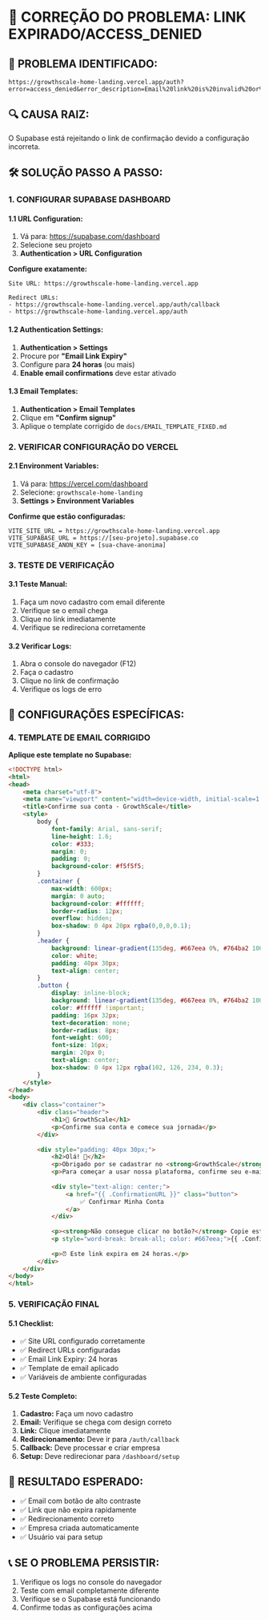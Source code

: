 # 🔧 **CORREÇÃO DO PROBLEMA: LINK EXPIRADO/ACCESS_DENIED**

## 🚨 **PROBLEMA IDENTIFICADO:**
```
https://growthscale-home-landing.vercel.app/auth?error=access_denied&error_description=Email%20link%20is%20invalid%20or%20has%20expired
```

## 🔍 **CAUSA RAIZ:**
O Supabase está rejeitando o link de confirmação devido a configuração incorreta.

## 🛠️ **SOLUÇÃO PASSO A PASSO:**

### **1. CONFIGURAR SUPABASE DASHBOARD**

#### **1.1 URL Configuration:**
1. Vá para: https://supabase.com/dashboard
2. Selecione seu projeto
3. **Authentication > URL Configuration**

**Configure exatamente:**
```
Site URL: https://growthscale-home-landing.vercel.app

Redirect URLs:
- https://growthscale-home-landing.vercel.app/auth/callback
- https://growthscale-home-landing.vercel.app/auth
```

#### **1.2 Authentication Settings:**
1. **Authentication > Settings**
2. Procure por **"Email Link Expiry"**
3. Configure para **24 horas** (ou mais)
4. **Enable email confirmations** deve estar ativado

#### **1.3 Email Templates:**
1. **Authentication > Email Templates**
2. Clique em **"Confirm signup"**
3. Aplique o template corrigido de `docs/EMAIL_TEMPLATE_FIXED.md`

### **2. VERIFICAR CONFIGURAÇÃO DO VERCEL**

#### **2.1 Environment Variables:**
1. Vá para: https://vercel.com/dashboard
2. Selecione: `growthscale-home-landing`
3. **Settings > Environment Variables**

**Confirme que estão configuradas:**
```
VITE_SITE_URL = https://growthscale-home-landing.vercel.app
VITE_SUPABASE_URL = https://[seu-projeto].supabase.co
VITE_SUPABASE_ANON_KEY = [sua-chave-anonima]
```

### **3. TESTE DE VERIFICAÇÃO**

#### **3.1 Teste Manual:**
1. Faça um novo cadastro com email diferente
2. Verifique se o email chega
3. Clique no link imediatamente
4. Verifique se redireciona corretamente

#### **3.2 Verificar Logs:**
1. Abra o console do navegador (F12)
2. Faça o cadastro
3. Clique no link de confirmação
4. Verifique os logs de erro

## 🔧 **CONFIGURAÇÕES ESPECÍFICAS:**

### **4. TEMPLATE DE EMAIL CORRIGIDO**

**Aplique este template no Supabase:**

```html
<!DOCTYPE html>
<html>
<head>
    <meta charset="utf-8">
    <meta name="viewport" content="width=device-width, initial-scale=1.0">
    <title>Confirme sua conta - GrowthScale</title>
    <style>
        body { 
            font-family: Arial, sans-serif; 
            line-height: 1.6; 
            color: #333; 
            margin: 0; 
            padding: 0; 
            background-color: #f5f5f5; 
        }
        .container { 
            max-width: 600px; 
            margin: 0 auto; 
            background-color: #ffffff; 
            border-radius: 12px; 
            overflow: hidden; 
            box-shadow: 0 4px 20px rgba(0,0,0,0.1); 
        }
        .header { 
            background: linear-gradient(135deg, #667eea 0%, #764ba2 100%); 
            color: white; 
            padding: 40px 30px; 
            text-align: center; 
        }
        .button { 
            display: inline-block; 
            background: linear-gradient(135deg, #667eea 0%, #764ba2 100%); 
            color: #ffffff !important; 
            padding: 16px 32px; 
            text-decoration: none; 
            border-radius: 8px; 
            font-weight: 600; 
            font-size: 16px; 
            margin: 20px 0; 
            text-align: center; 
            box-shadow: 0 4px 12px rgba(102, 126, 234, 0.3); 
        }
    </style>
</head>
<body>
    <div class="container">
        <div class="header">
            <h1>🚀 GrowthScale</h1>
            <p>Confirme sua conta e comece sua jornada</p>
        </div>
        
        <div style="padding: 40px 30px;">
            <h2>Olá! 👋</h2>
            <p>Obrigado por se cadastrar no <strong>GrowthScale</strong>!</p>
            <p>Para começar a usar nossa plataforma, confirme seu e-mail:</p>
            
            <div style="text-align: center;">
                <a href="{{ .ConfirmationURL }}" class="button">
                    ✅ Confirmar Minha Conta
                </a>
            </div>
            
            <p><strong>Não consegue clicar no botão?</strong> Copie este link:</p>
            <p style="word-break: break-all; color: #667eea;">{{ .ConfirmationURL }}</p>
            
            <p>⏰ Este link expira em 24 horas.</p>
        </div>
    </div>
</body>
</html>
```

### **5. VERIFICAÇÃO FINAL**

#### **5.1 Checklist:**
- ✅ Site URL configurado corretamente
- ✅ Redirect URLs configuradas
- ✅ Email Link Expiry: 24 horas
- ✅ Template de email aplicado
- ✅ Variáveis de ambiente configuradas

#### **5.2 Teste Completo:**
1. **Cadastro:** Faça um novo cadastro
2. **Email:** Verifique se chega com design correto
3. **Link:** Clique imediatamente
4. **Redirecionamento:** Deve ir para `/auth/callback`
5. **Callback:** Deve processar e criar empresa
6. **Setup:** Deve redirecionar para `/dashboard/setup`

## 🚀 **RESULTADO ESPERADO:**
- ✅ Email com botão de alto contraste
- ✅ Link que não expira rapidamente
- ✅ Redirecionamento correto
- ✅ Empresa criada automaticamente
- ✅ Usuário vai para setup

## 📞 **SE O PROBLEMA PERSISTIR:**
1. Verifique os logs no console do navegador
2. Teste com email completamente diferente
3. Verifique se o Supabase está funcionando
4. Confirme todas as configurações acima
